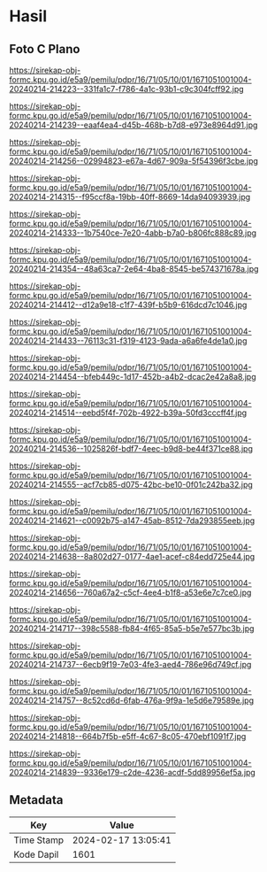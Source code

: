 # Hasil

## Foto C Plano

https://sirekap-obj-formc.kpu.go.id/e5a9/pemilu/pdpr/16/71/05/10/01/1671051001004-20240214-214223--331fa1c7-f786-4a1c-93b1-c9c304fcff92.jpg

https://sirekap-obj-formc.kpu.go.id/e5a9/pemilu/pdpr/16/71/05/10/01/1671051001004-20240214-214239--eaaf4ea4-d45b-468b-b7d8-e973e8964d91.jpg

https://sirekap-obj-formc.kpu.go.id/e5a9/pemilu/pdpr/16/71/05/10/01/1671051001004-20240214-214256--02994823-e67a-4d67-909a-5f54396f3cbe.jpg

https://sirekap-obj-formc.kpu.go.id/e5a9/pemilu/pdpr/16/71/05/10/01/1671051001004-20240214-214315--f95ccf8a-19bb-40ff-8669-14da94093939.jpg

https://sirekap-obj-formc.kpu.go.id/e5a9/pemilu/pdpr/16/71/05/10/01/1671051001004-20240214-214333--1b7540ce-7e20-4abb-b7a0-b806fc888c89.jpg

https://sirekap-obj-formc.kpu.go.id/e5a9/pemilu/pdpr/16/71/05/10/01/1671051001004-20240214-214354--48a63ca7-2e64-4ba8-8545-be574371678a.jpg

https://sirekap-obj-formc.kpu.go.id/e5a9/pemilu/pdpr/16/71/05/10/01/1671051001004-20240214-214412--d12a9e18-c1f7-439f-b5b9-616dcd7c1046.jpg

https://sirekap-obj-formc.kpu.go.id/e5a9/pemilu/pdpr/16/71/05/10/01/1671051001004-20240214-214433--76113c31-f319-4123-9ada-a6a6fe4de1a0.jpg

https://sirekap-obj-formc.kpu.go.id/e5a9/pemilu/pdpr/16/71/05/10/01/1671051001004-20240214-214454--bfeb449c-1d17-452b-a4b2-dcac2e42a8a8.jpg

https://sirekap-obj-formc.kpu.go.id/e5a9/pemilu/pdpr/16/71/05/10/01/1671051001004-20240214-214514--eebd5f4f-702b-4922-b39a-50fd3cccff4f.jpg

https://sirekap-obj-formc.kpu.go.id/e5a9/pemilu/pdpr/16/71/05/10/01/1671051001004-20240214-214536--1025826f-bdf7-4eec-b9d8-be44f371ce88.jpg

https://sirekap-obj-formc.kpu.go.id/e5a9/pemilu/pdpr/16/71/05/10/01/1671051001004-20240214-214555--acf7cb85-d075-42bc-be10-0f01c242ba32.jpg

https://sirekap-obj-formc.kpu.go.id/e5a9/pemilu/pdpr/16/71/05/10/01/1671051001004-20240214-214621--c0092b75-a147-45ab-8512-7da293855eeb.jpg

https://sirekap-obj-formc.kpu.go.id/e5a9/pemilu/pdpr/16/71/05/10/01/1671051001004-20240214-214638--8a802d27-0177-4ae1-acef-c84edd725e44.jpg

https://sirekap-obj-formc.kpu.go.id/e5a9/pemilu/pdpr/16/71/05/10/01/1671051001004-20240214-214656--760a67a2-c5cf-4ee4-b1f8-a53e6e7c7ce0.jpg

https://sirekap-obj-formc.kpu.go.id/e5a9/pemilu/pdpr/16/71/05/10/01/1671051001004-20240214-214717--398c5588-fb84-4f65-85a5-b5e7e577bc3b.jpg

https://sirekap-obj-formc.kpu.go.id/e5a9/pemilu/pdpr/16/71/05/10/01/1671051001004-20240214-214737--6ecb9f19-7e03-4fe3-aed4-786e96d749cf.jpg

https://sirekap-obj-formc.kpu.go.id/e5a9/pemilu/pdpr/16/71/05/10/01/1671051001004-20240214-214757--8c52cd6d-6fab-476a-9f9a-1e5d6e79589e.jpg

https://sirekap-obj-formc.kpu.go.id/e5a9/pemilu/pdpr/16/71/05/10/01/1671051001004-20240214-214818--664b7f5b-e5ff-4c67-8c05-470ebf1091f7.jpg

https://sirekap-obj-formc.kpu.go.id/e5a9/pemilu/pdpr/16/71/05/10/01/1671051001004-20240214-214839--9336e179-c2de-4236-acdf-5dd89956ef5a.jpg


## Metadata

| Key        | Value               |
| ---------- | ------------------- |
| Time Stamp | 2024-02-17 13:05:41 |
| Kode Dapil | 1601                |



